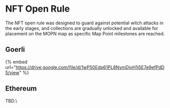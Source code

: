 # NFT Open Rule

The NFT open rule was designed to guard against potential witch attacks in the early stages, and  collections are gradually unlocked and available for placement on the MOPN map as specific Map Point milestones are reached.

## Goerli&#x20;

{% embed url="https://drive.google.com/file/d/1wP50Edp61PL8NymDjvH1i5E7e9efPdD5/view" %}

## Ethereum&#x20;

TBD.\
